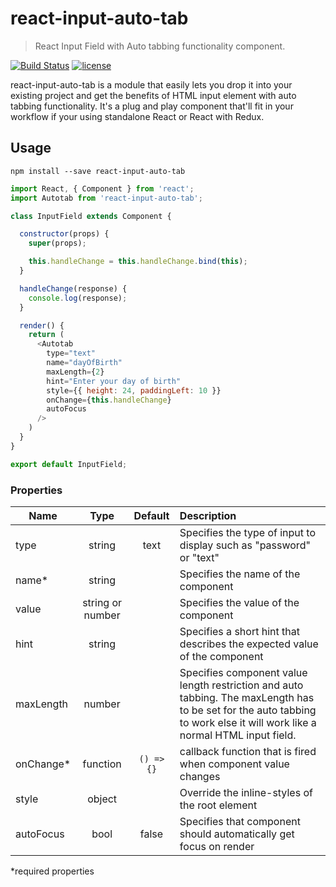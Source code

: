 # react-input-auto-tab

> React Input Field with Auto tabbing functionality component.

[![Build Status](https://travis-ci.org/ayoola-solomon/react-input-auto-tab.svg?branch=master)](https://travis-ci.org/ayoola-solomon/react-input-auto-tab)
[![license](https://img.shields.io/github/license/mashape/apistatus.svg?style=flat-square)](https://github.com/ayoola-solomon/react-input-auto-tab/blob/master/LICENSE)

react-input-auto-tab is a module that easily lets you drop it into your existing project and get the benefits of HTML input element with auto tabbing functionality. It's a plug and play component that'll fit in your workflow if your using standalone React or React with Redux.

## Usage

`npm install --save react-input-auto-tab`

```js
import React, { Component } from 'react';
import Autotab from 'react-input-auto-tab';

class InputField extends Component {

  constructor(props) {
    super(props);

    this.handleChange = this.handleChange.bind(this);
  }

  handleChange(response) {
    console.log(response);
  }

  render() {
    return (
      <Autotab
        type="text"
        name="dayOfBirth"
        maxLength={2}
        hint="Enter your day of birth"
        style={{ height: 24, paddingLeft: 10 }}
        onChange={this.handleChange}
        autoFocus
      />
    )
  }
}

export default InputField;
```

### Properties
| Name | Type | Default | Description |
| ---- |:----:|:-----:|:-----|
| type | string | text | Specifies the type of input to display such as "password" or "text"|
| name* | string | | Specifies the name of the component |
| value | string or number | | Specifies the value of the component |
| hint | string | | Specifies a short hint that describes the expected value of the component |
| maxLength | number | | Specifies component value length restriction and auto tabbing. The maxLength has to be set for the auto tabbing to work else it will work like a normal HTML input field. |
| onChange* | function | `() => {}` | callback function that is fired when component value changes |
| style | object | | Override the inline-styles of the root element |
| autoFocus | bool | false | Specifies that component should automatically get focus on render |

*required properties
